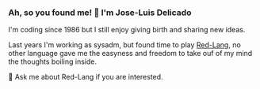 ### Ah, so you found me! 👋 I'm Jose-Luis Delicado

I'm coding since 1986 but I still enjoy giving birth and sharing new ideas.

Last years I'm working as sysadm, but found time to play [Red-Lang](https://www.red-lang.org/p/download.html),
no other language gave me the easyness and freedom to take ouf of my mind the thoughts boiling inside.

💬 Ask me about Red-Lang if you are interested.
